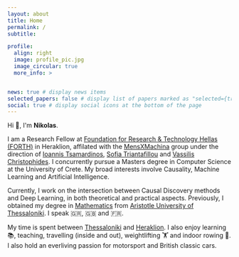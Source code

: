 ```yaml
---
layout: about
title: Home
permalink: /
subtitle:

profile:
  align: right
  image: profile_pic.jpg
  image_circular: true
  more_info: >


news: true # display news items
selected_papers: false # display list of papers marked as "selected={true}"
social: true # display social icons at the bottom of the page
---
```


Hi 👋, I'm **Nikolas**. 

I am a Research Fellow at <a href='https://www.forth.gr/en/home/' target='_blank'>Foundation for Research & Technology Hellas (FORTH)</a> in Heraklion, affilated with the <a href=''>MensXMachina</a> group under the direction of <a href='https://scholar.google.com/citations?user=7fendUwAAAAJ' target='_blank'>Ioannis Tsamardinos</a>, <a href='https://sites.google.com/view/softriant/home/' target='_blank'>Sofia Triantafillou</a> and <a href='https://who.rocq.inria.fr/Vassilis.Christophides/' target='_blank'>Vassilis Christophides</a>. I concurrently pursue a Masters degree in Computer Science at the University of Crete. My broad interests involve Causality, Machine Learning and Artificial Intelligence. 

Currently, I work on the intersection between Causal Discovery methods and Deep Learning, in both theoretical and practical aspects. Previously, I obtained my degree in <a href='https://www.auth.gr/en/school/math-en/' target='_blank'>Mathematics</a> from <a href ='https://www.auth.gr/en/' target='_blank'>Aristotle University of Thessaloniki</a>. I speak 🇬🇷, 🇬🇧 and 🇫🇷.

My time is spent between <a href='https://en.wikipedia.org/wiki/Thessaloniki' target='_blank'>Thessaloniki</a> and <a href='https://en.wikipedia.org/wiki/Heraklion' target='_blank'>Heraklion</a>. I also enjoy learning 📚, teaching, travelling (inside and out), weightlifting 🏋️ and indoor rowing 🚣. I also hold an everliving passion for motorsport and British classic cars.
